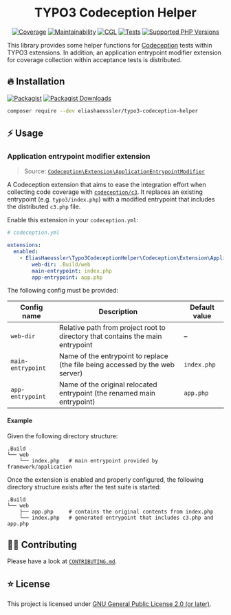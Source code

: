 <div align="center">

# TYPO3 Codeception Helper

[![Coverage](https://img.shields.io/codecov/c/github/eliashaeussler/typo3-codeception-helper?logo=codecov&token=4BM8pdRAmL)](https://codecov.io/gh/eliashaeussler/typo3-codeception-helper)
[![Maintainability](https://img.shields.io/codeclimate/maintainability/eliashaeussler/typo3-codeception-helper?logo=codeclimate)](https://codeclimate.com/github/eliashaeussler/typo3-codeception-helper/maintainability)
[![CGL](https://img.shields.io/github/actions/workflow/status/eliashaeussler/typo3-codeception-helper/cgl.yaml?label=cgl&logo=github)](https://github.com/eliashaeussler/typo3-codeception-helper/actions/workflows/cgl.yaml)
[![Tests](https://img.shields.io/github/actions/workflow/status/eliashaeussler/typo3-codeception-helper/tests.yaml?label=tests&logo=github)](https://github.com/eliashaeussler/typo3-codeception-helper/actions/workflows/tests.yaml)
[![Supported PHP Versions](https://img.shields.io/packagist/dependency-v/eliashaeussler/typo3-codeception-helper/php?logo=php)](https://packagist.org/packages/eliashaeussler/typo3-codeception-helper)

</div>

This library provides some helper functions for [Codeception](https://codeception.com/)
tests within TYPO3 extensions. In addition, an application entrypoint
modifier extension for coverage collection within acceptance tests
is distributed.

## 🔥 Installation

[![Packagist](https://img.shields.io/packagist/v/eliashaeussler/typo3-codeception-helper?label=version&logo=packagist)](https://packagist.org/packages/eliashaeussler/typo3-codeception-helper)
[![Packagist Downloads](https://img.shields.io/packagist/dt/eliashaeussler/typo3-codeception-helper?color=brightgreen)](https://packagist.org/packages/eliashaeussler/typo3-codeception-helper)

```bash
composer require --dev eliashaeussler/typo3-codeception-helper
```

## ⚡ Usage

### Application entrypoint modifier extension

> Source: [`Codeception\Extension\ApplicationEntrypointModifier`](src/Codeception/Extension/ApplicationEntrypointModifier.php)

A Codeception extension that aims to ease the integration effort
when collecting code coverage with [`codeception/c3`](https://github.com/Codeception/c3).
It replaces an existing entrypoint (e.g. `typo3/index.php`) with
a modified entrypoint that includes the distributed `c3.php` file.

Enable this extension in your `codeception.yml`:

```yaml
# codeception.yml

extensions:
  enabled:
    - EliasHaeussler\Typo3CodeceptionHelper\Codeception\Extension\ApplicationEntrypointModifier:
        web-dir: .Build/web
        main-entrypoint: index.php
        app-entrypoint: app.php
```

The following config must be provided:

| Config name       | Description                                                                    | Default value |
|-------------------|--------------------------------------------------------------------------------|---------------|
| `web-dir`         | Relative path from project root to directory that contains the main entrypoint | –             |
| `main-entrypoint` | Name of the entrypoint to replace (the file being accessed by the web server)  | `index.php`   |
| `app-entrypoint`  | Name of the original relocated entrypoint (the renamed main entrypoint)        | `app.php`     |

#### Example

Given the following directory structure:

```
.Build
└── web
    └── index.php   # main entrypoint provided by framework/application
```

Once the extension is enabled and properly configured, the following
directory structure exists after the test suite is started:

```
.Build
└── web
    ├── app.php     # contains the original contents from index.php
    └── index.php   # generated entrypoint that includes c3.php and app.php
```

## 🧑‍💻 Contributing

Please have a look at [`CONTRIBUTING.md`](CONTRIBUTING.md).

## ⭐ License

This project is licensed under [GNU General Public License 2.0 (or later)](LICENSE).
